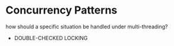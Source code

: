# Concurrency Patterns

how should a specific situation be handled under multi-threading?

- DOUBLE-CHECKED LOCKING